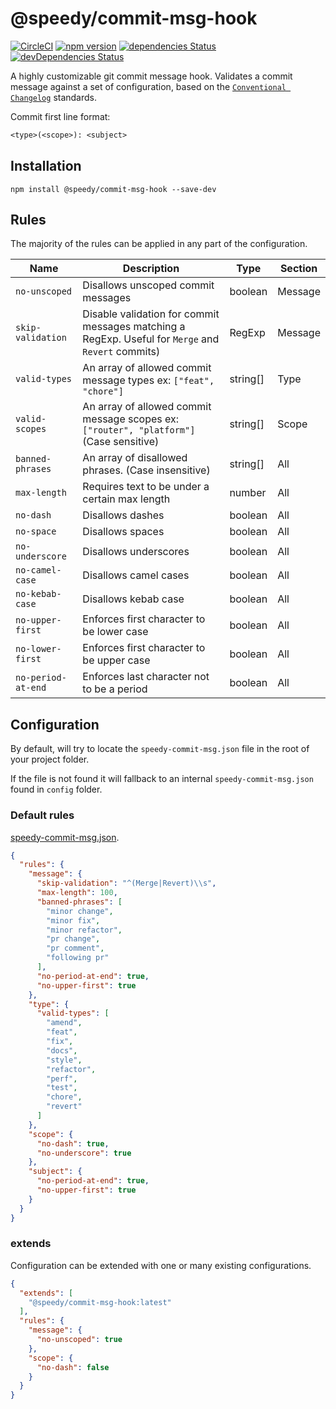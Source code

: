 # @speedy/commit-msg-hook
[![CircleCI](https://circleci.com/gh/alan-agius4/speedy-commit-msg-hook.svg?style=shield)](https://circleci.com/gh/alan-agius4/speedy-commit-msg-hook)
[![npm version](https://img.shields.io/npm/v/@speedy/commit-msg-hook.svg)](https://www.npmjs.com/package/@speedy/commit-msg-hook)
[![dependencies Status](https://david-dm.org/alan-agius4/speedy-commit-msg-hook/status.svg)](https://david-dm.org/alan-agius4/speedy-commit-msg-hook)
[![devDependencies Status](https://david-dm.org/alan-agius4/speedy-commit-msg-hook/dev-status.svg)](https://david-dm.org/alan-agius4/speedy-commit-msg-hook?type=dev)

A highly customizable git commit message hook. Validates a commit message against a set of configuration, based on the [`Conventional Changelog`](https://github.com/conventional-changelog/conventional-changelog) standards. 

Commit first line format:
```txt
<type>(<scope>): <subject>
```

## Installation

```
npm install @speedy/commit-msg-hook --save-dev
```

## Rules

The majority of the rules can be applied in any part of the configuration.

| Name               | Description                                                                                            | Type     | Section |
|--------------------|--------------------------------------------------------------------------------------------------------|----------|---------|
| `no-unscoped`      | Disallows unscoped commit messages                                                                     | boolean  | Message |
| `skip-validation`  | Disable validation for commit messages matching a RegExp. Useful for `Merge` and `Revert` commits)     | RegExp   | Message |
| `valid-types`      | An array of allowed commit message types ex: `["feat", "chore"]`                                       | string[] | Type    |
| `valid-scopes`     | An array of allowed commit message scopes ex: `["router", "platform"]` (Case sensitive)               | string[] | Scope   |
| `banned-phrases`   | An array of disallowed phrases. (Case insensitive)                                                     | string[] | All     |
| `max-length`       | Requires text to be under a certain max length                                                         | number   | All     |
| `no-dash`          | Disallows dashes                                                                                       | boolean  | All     |
| `no-space`         | Disallows spaces                                                                                       | boolean  | All     |
| `no-underscore`    | Disallows underscores                                                                                  | boolean  | All     |
| `no-camel-case`    | Disallows camel cases                                                                                  | boolean  | All     |
| `no-kebab-case`    | Disallows kebab case                                                                                   | boolean  | All     |
| `no-upper-first`   | Enforces first character to be lower case                                                              | boolean  | All     |
| `no-lower-first`   | Enforces first character to be upper case                                                              | boolean  | All     |
| `no-period-at-end` | Enforces last character not to be a period                                                             | boolean  | All     |

## Configuration

By default, will try to locate the `speedy-commit-msg.json` file in the root of your project folder.

If the file is not found it will fallback to an internal `speedy-commit-msg.json` found in `config` folder.

### Default rules

[speedy-commit-msg.json](https://github.com/alan-agius4/speedy-commit-msg-hook/blob/master/config/speedy-commit-msg.json).

```json
{
  "rules": {
    "message": {
      "skip-validation": "^(Merge|Revert)\\s",
      "max-length": 100,
      "banned-phrases": [
        "minor change",
        "minor fix",
        "minor refactor",
        "pr change",
        "pr comment",
        "following pr"
      ],
      "no-period-at-end": true,
      "no-upper-first": true
    },
    "type": {
      "valid-types": [
        "amend",
        "feat",
        "fix",
        "docs",
        "style",
        "refactor",
        "perf",
        "test",
        "chore",
        "revert"
      ]
    },
    "scope": {
      "no-dash": true,
      "no-underscore": true
    },
    "subject": {
      "no-period-at-end": true,
      "no-upper-first": true
    }
  }
}
```

### extends
Configuration can be extended with one or many existing configurations.

```json
{
  "extends": [
    "@speedy/commit-msg-hook:latest"
  ],
  "rules": {
    "message": {
      "no-unscoped": true
    },
    "scope": {
      "no-dash": false
    }
  }
}
```
